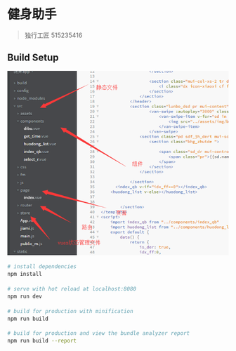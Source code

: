 # 健身助手

> 独行工匠 515235416

## Build Setup
![Alt text](./fm/apo.PNG)

``` bash
# install dependencies
npm install

# serve with hot reload at localhost:8080
npm run dev

# build for production with minification
npm run build

# build for production and view the bundle analyzer report
npm run build --report
```

